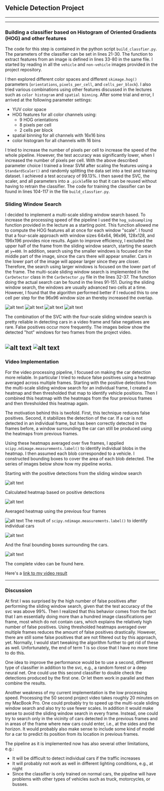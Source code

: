 ## Vehicle Detection Project
---


[//]: # (Image References)
[image1]: ./report_pics/all_hot_windows1.png
[image2]: ./report_pics/all_hot_windows2.png
[image3]: ./report_pics/all_hot_windows3.png
[image4]: ./report_pics/all_hot_windows4.png
[image5]: ./report_pics/24_hot_windows_combined.png
[image6]: ./report_pics/24_heatmap.png
[image7]: ./report_pics/24_heatmap_combined.png
[image8]: ./report_pics/24_labels.png
[image9]: ./report_pics/24_final_detection.png
[image10]: ./report_pics/244_hot_windows_combined.png
[image11]: ./report_pics/103_hot_windows_combined.png

[video1]: ./project_video.mp4

---


### Building a classifier based on Histogram of Oriented Gradients (HOG) and other features

The code for this step is contained in the python script `build_classfier.py`. The parameters of the classifier can be set in lines 21-30. The function to extract features from an image is defined in lines 33-80 in the same file.
I started by reading in all the `vehicle` and `non-vehicle` images provided in the project repository.

[comment]: <> (Here is an example of one of each of the `vehicle` and `non-vehicle` classes:)

I then explored different color spaces and different `skimage.hog()` parameters (`orientations`, `pixels_per_cell`, and `cells_per_block`). I also tried various combinations using other features discussed in the lectures such as `color histogram` and `spatial binning`. After some trial and error, I arrived at the following parameter settings:

* YUV color space
* HOG features for all color channels using:
    * 9 HOG orientations
    * 8 pixels per cell
    * 2 cells per block
* spatial binning for all channels with 16x16 bins
* color histogram for all channels with 16 bins

I tried to increase the number of pixels per cell to increase the speed of the whole pipeline.
However, the test accuracy was significantly lower, when I increased the number of pixels per cell.
With the above described parameter choice I trained a linear SVM after scaling the features using
a `StandardScaler()` and randomly splitting the data set into a test and training dataset.
I achieved a test accuracy of 99.13%. I then saved the SVC, the scaler, and all parameters into a `.pickle`file so that
it can be reused without having to retrain the classifier. The code for training the classifier can be found in lines 104-117 in the file `build_classfier.py`.

### Sliding Window Search
I decided to implement a multi-scale sliding window search based. To increase the processing speed of the pipeline I used the `hog_subsampling` function provided in the lecture as a starting point. This function allowed me to compute the HOG features all at once for each window "scale". I found that a four-scale approach with window sizes 64x64, 96x96, 128x128, and 196x196 provides nice results. Again to improve efficiency, I excluded the upper half of the frame from the sliding window search, starting the search at `y=400`. In addition, search using the smaller windows is focused on the middle part of the image, since the cars there will appear smaller. Cars in the lower part of the image will appear larger since they are closer. Therefore, the search using larger windows is focused on the lower part of the frame. The multi-scale sliding window search is implemented in the `CarDetector` class in the `CarDetector.py` file in the lines 32-37. The function doing the actual search can be found in the lines
91-151. During the sliding window search, the windows are usually advanced two cells at a time. However, I found that the algorithm performed better if I reduced this to one cell per step for the 96x96 window size an thereby increased the overlap.  


![alt text][image1]
![alt text][image2]
![alt text][image3]
![alt text][image4]

 The combination of the SVC with the four-scale sliding window search is pretty reliable in detecting cars in a video frame and false negatives are rare. False positives occur more frequently. The images below show the detected "hot" windows for two frames from the project video.   


![alt text][image10]
![alt text][image11]
---

### Video Implementation
For the video processing pipeline, I focused on making the car detection more reliable. In particular I tried to reduce false positives using a heatmap averaged across multiple frames. Starting with the positive detections from the multi-scale sliding window search for an individual frame, I created a heatmap and then thresholded that map to identify vehicle positions. Then I combined this heatmap with the heatmaps from the four previous frames and then thresholded this heatmap again.

The motivation behind this is twofold. First, this technique reduces false positives. Second, it stabilizes the detection of the car. If a car is not detected in an individual frame, but has been correctly detected in the frames before, a window surrounding the car can still be produced using the heatmaps from previous frames.

Using these heatmaps averaged over five frames, I applied `scipy.ndimage.measurements.label()` to identify individual blobs in the heatmap.  I then assumed each blob corresponded to a vehicle.  I constructed bounding boxes to cover the area of each blob detected. The series of images below
show how my pipeline works.

Starting with the positive detections from the sliding window search


![alt text][image5]

Calculated heatmap based on positive detections

![alt text][image6]

Averaged heatmap using the previous four frames

![alt text][image7]
The result of `scipy.ndimage.measurements.label()` to identify individual cars

![alt text][image8]

And the final bounding boxes surrounding the cars.

![alt text][image9]

The complete video can be found here.

Here's a [link to my video result](./output_final.mp4)

---

### Discussion
At first I was surprised by the high number of false positives after performing the sliding window search, given that the test accuracy of the svc was above 99%. Then I realized that
this behavior comes from the fact that I am essentially doing more than a hundred image classifications per frame, most which do not contain cars, which explains the relatively high number of false positives. Using thresholded heatmaps averaged over multiple frames reduces the amount of false positives drastically. However, there are still some false positives that are not filtered out by this approach, yet. Normally, I would start tweaking the algorithm further to get rid of these as well. Unfortunately, the end of term 1 is so close that I have no more time to do this.

One idea to improve the performance would be to use a second, different type of classifier in addition to the svc, e.g., a random forest or a deep neural net. One could use this second classifier to double check the detections produced by the first one. Or let them work in parallel and then combine the results.

Another weakness of my current implementation is the low processing speed. Processing the 50 second project video takes roughly 20 minutes on my MacBook Pro. One could probably try to speed up the multi-scale sliding window search and also try to use fewer scales. In addition it would make sense to avoid the sliding window search in every frame. Instead, one could try to search only in the vicinity of cars detected in the previous frames and in areas of the frame where new cars could enter, i.e., at the sides and the horizon. It would probably also make sense to include some kind of model for a car to predict its position from its location in previous frames.


The pipeline as it is implemented now has also several other limitations, e.g.:
  * It will be difficult to detect individual cars if the traffic increases
  * It will probably not work as well in different lighting conditions, e.g., at night
  * Since the classifier is only trained on normal cars, the pipeline will have problems with other types of vehicles such as truck, motorcycles, or busses.
